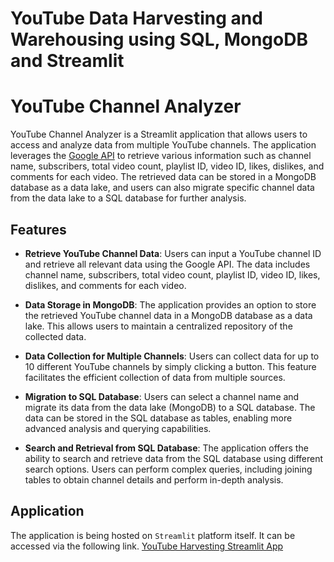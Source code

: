 # YouTube Data Harvesting and Warehousing using SQL, MongoDB and Streamlit
# YouTube Channel Analyzer

YouTube Channel Analyzer is a Streamlit application that allows users to access and analyze data from multiple YouTube channels. The application leverages the [Google API](https://developers.google.com/youtube/v3) to retrieve various information such as channel name, subscribers, total video count, playlist ID, video ID, likes, dislikes, and comments for each video. The retrieved data can be stored in a MongoDB database as a data lake, and users can also migrate specific channel data from the data lake to a SQL database for further analysis.

## Features

- **Retrieve YouTube Channel Data**: Users can input a YouTube channel ID and retrieve all relevant data using the Google API. The data includes channel name, subscribers, total video count, playlist ID, video ID, likes, dislikes, and comments for each video.

- **Data Storage in MongoDB**: The application provides an option to store the retrieved YouTube channel data in a MongoDB database as a data lake. This allows users to maintain a centralized repository of the collected data.

- **Data Collection for Multiple Channels**: Users can collect data for up to 10 different YouTube channels by simply clicking a button. This feature facilitates the efficient collection of data from multiple sources.

- **Migration to SQL Database**: Users can select a channel name and migrate its data from the data lake (MongoDB) to a SQL database. The data can be stored in the SQL database as tables, enabling more advanced analysis and querying capabilities.

- **Search and Retrieval from SQL Database**: The application offers the ability to search and retrieve data from the SQL database using different search options. Users can perform complex queries, including joining tables to obtain channel details and perform in-depth analysis.

## Application

The application is being hosted on `Streamlit` platform itself. It can be accessed via the  following link. [YouTube Harvesting Streamlit App](https://youtubedataharvesting.streamlit.app/)
